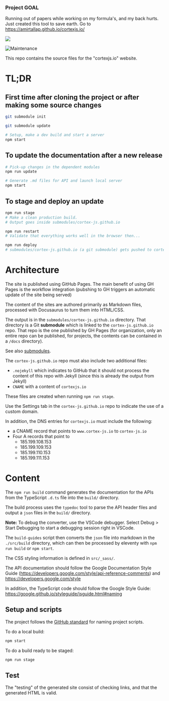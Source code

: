 ### Project GOAL

Running out of papers while working on my formula's, and my back hurts.
Just created this tool to save earth.
Go to https://amirtallap.github.io/cortexjs.io/


[![](https://dcbadge.vercel.app/api/server/yhmvVeJ4Hd?style=flat)](https://discord.gg/yhmvVeJ4Hd)

![Maintenance](https://img.shields.io/maintenance/yes/2025)

This repo contains the source files for the "cortexjs.io" website.

# TL;DR

## First time after cloning the project or after making some source changes

```bash
git submodule init

git submodule update

# Setup, make a dev build and start a server
npm start
```

## To update the documentation after a new release

```bash
# Pick-up changes in the dependent modules
npm run update

# Generate .md files for API and launch local server
npm start
```

## To stage and deploy an update

```bash
npm run stage
# Make a clean production build.
# Output goes inside submodules/cortex-js.github.io

npm run restart
# Validate that everything works well in the browser then...

npm run deploy
# submodules/cortex-js.github.io (a git submodule) gets pushed to cortex-js.github.io
```

# Architecture

The site is published using GitHub Pages. The main benefit of using GH Pages is
the workflow integration (pubshing to GH triggers an automatic update of the
site being served)

The content of the sites are authored primarily as Markdown files, processed
with Docusaurus to turn them into HTML/CSS.

The output is in the `submodules/cortex-js.github.io` directory. That directory
is a Git **submodule** which is linked to the `cortex-js.github.io` repo. That
repo is the one published by GH Pages (for organization, only an entire repo can
be published, for projects, the contents can be contained in a `/docs`
directory).

See also [submodules](submodules/README.md).

The `cortex-js.github.io` repo must also include two additional files:

- `.nojekyll` which indicates to GitHub that it should not process the content
  of this repo with Jekyll (since this is already the output from Jekyll)
- `CNAME` with a content of `cortexjs.io`

These files are created when running `npm run stage`.

Use the Settings tab in the `cortex-js.github.io` repo to indicate the use of a
custom domain.

In addition, the DNS entries for `cortexjs.io` must include the following:

- a CNAME record that points to `www.cortex-js.io` to `cortex-js.io`
- Four A records that point to
  - 185.199.108.153
  - 185.199.109.153
  - 185.199.110.153
  - 185.199.111.153

# Content

The `npm run build` command generates the documentation for the APIs from the
TypeScript `.d.ts` file into the `build/` directory.

The build process uses the `typedoc` tool to parse the API header files and
output a `json` files in the `build/` directory.

**Note:** To debug the converter, use the VSCode debugger. Select Debug > Start
Debugging to start a debugging session right in VSCode.

The `build-guides` script then converts the `json` file into markdown in the
`./src/build` directory, which can then be processed by eleventy with
`npm run build` or `npm start`.

The CSS styling information is defined in `src/_sass/`.

The API documentation should follow the Google Documentation Style Guide
(https://developers.google.com/style/api-reference-comments) and
https://developers.google.com/style

In addition, the TypeScript code should follow the Google Style Guide:
https://google.github.io/styleguide/jsguide.html#naming

## Setup and scripts

The project follows the
[GitHub standard](https://github.com/github/scripts-to-rule-them-all) for naming
project scripts.

To do a local build:

```bash
npm start
```

To do a build ready to be staged:

```bash
npm run stage
```

## Test

The "testing" of the generated site consist of checking links, and that the
generated HTML is valid.
